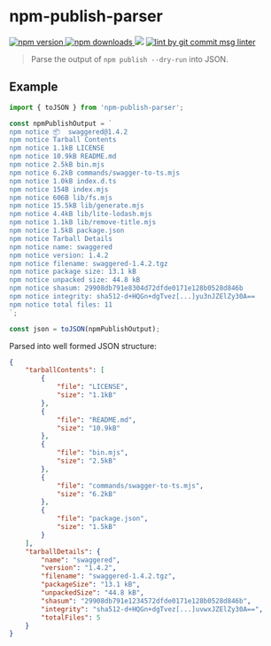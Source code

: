 # npm-publish-parser

<p>
  <a href="https://www.npmjs.com/package/npm-publish-parser" target="_blank">
    <img src="https://img.shields.io/npm/v/npm-publish-parser.svg" alt="npm version" />
  </a>

  <a href="https://www.npmjs.com/package/npm-publish-parser">
    <img src="https://img.shields.io/npm/dm/npm-publish-parser.svg" alt="npm downloads" />
  </a>

  <img src="https://img.shields.io/badge/coverage-100-green" />

  <a href="https://www.npmjs.com/package/git-commit-msg-linter" target="_blank">
    <img alt="lint by git commit msg linter" src="https://img.shields.io/badge/git-commit%20msg%20linter-blue" />
  </a>
</p>

> Parse the output of `npm publish --dry-run` into JSON.

## Example

```js
import { toJSON } from 'npm-publish-parser';

const npmPublishOutput = `
npm notice 📦  swaggered@1.4.2
npm notice Tarball Contents
npm notice 1.1kB LICENSE
npm notice 10.9kB README.md
npm notice 2.5kB bin.mjs
npm notice 6.2kB commands/swagger-to-ts.mjs
npm notice 1.0kB index.d.ts
npm notice 154B index.mjs
npm notice 606B lib/fs.mjs
npm notice 15.5kB lib/generate.mjs
npm notice 4.4kB lib/lite-lodash.mjs
npm notice 1.1kB lib/remove-title.mjs
npm notice 1.5kB package.json
npm notice Tarball Details
npm notice name: swaggered
npm notice version: 1.4.2
npm notice filename: swaggered-1.4.2.tgz
npm notice package size: 13.1 kB
npm notice unpacked size: 44.8 kB
npm notice shasum: 29908db791e8304d72dfde0171e128b0528d846b
npm notice integrity: sha512-d+HQGn+dgTvez[...]yu3nJZElZy30A==
npm notice total files: 11
`;

const json = toJSON(npmPublishOutput);
```

Parsed into well formed JSON structure:

```json
{
    "tarballContents": [
        {
            "file": "LICENSE",
            "size": "1.1kB"
        },
        {
            "file": "README.md",
            "size": "10.9kB"
        },
        {
            "file": "bin.mjs",
            "size": "2.5kB"
        },
        {
            "file": "commands/swagger-to-ts.mjs",
            "size": "6.2kB"
        },
        {
            "file": "package.json",
            "size": "1.5kB"
        }
    ],
    "tarballDetails": {
        "name": "swaggered",
        "version": "1.4.2",
        "filename": "swaggered-1.4.2.tgz",
        "packageSize": "13.1 kB",
        "unpackedSize": "44.8 kB",
        "shasum": "29908db791e1234572dfde0171e128b0528d846b",
        "integrity": "sha512-d+HQGn+dgTvez[...]uvwxJZElZy30A==",
        "totalFiles": 5
    }
}
```

